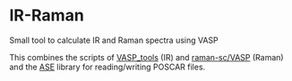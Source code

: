 # IR-Raman
Small tool to calculate IR and Raman spectra using VASP

This combines the scripts of [VASP_tools](https://github.com/sebnenon/VASP_tools) (IR) and [raman-sc/VASP](https://github.com/raman-sc/VASP) (Raman) and the [ASE](https://wiki.fysik.dtu.dk/ase/) library for reading/writing POSCAR files.